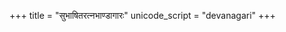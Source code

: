+++
title = "सुभाषितरत्नभाण्डागारः"
unicode_script = "devanagari"
+++
<div class="js_include" url="/kAvyam/TIkA/padyam/subhAShitam/subhAShita-ratna-bhANDAgAram/01_mangalAcharaNaprakaraNam/02_gaNeshaH/"  newLevelForH1="2" includeTitle="true"> </div>  

